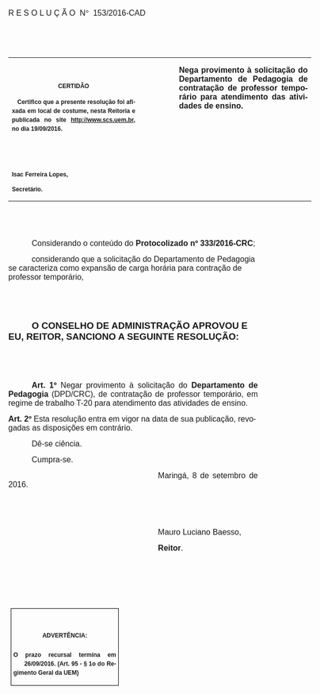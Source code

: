 <body lang=PT-BR link=blue vlink=purple style='tab-interval:35.45pt'>

<div class=Section1>

<p class=MsoTitle><em><span lang=X-NONE style='font-size:12.0pt;font-family:
"Arial","sans-serif";font-style:normal;mso-bidi-font-style:italic'>R E S O L U
Ç Ã O<span style='mso-spacerun:yes'>  </span>N</span></em><em><span
lang=X-NONE style='font-size:12.0pt;font-family:Symbol;mso-ascii-font-family:
Arial;mso-hansi-font-family:Arial;mso-bidi-font-family:Arial;mso-char-type:
symbol;mso-symbol-font-family:Symbol;font-style:normal;mso-bidi-font-style:
italic'><span style='mso-char-type:symbol;mso-symbol-font-family:Symbol'>°</span></span></em><em><span
lang=X-NONE style='font-size:12.0pt;font-family:"Arial","sans-serif";
font-style:normal;mso-bidi-font-style:italic'><span style='mso-spacerun:yes'> 
</span></span></em><em><span style='font-size:12.0pt;font-family:"Arial","sans-serif";
mso-ansi-language:PT-BR;font-style:normal;mso-bidi-font-style:italic'>153</span></em><em><span
lang=X-NONE style='font-size:12.0pt;font-family:"Arial","sans-serif";
font-style:normal;mso-bidi-font-style:italic'>/2016-CAD<o:p></o:p></span></em></p>

<p class=MsoTitle><em><span lang=X-NONE style='font-size:12.0pt;font-family:
"Arial","sans-serif";font-style:normal;mso-bidi-font-style:italic'><o:p>&nbsp;</o:p></span></em></p>

<p class=MsoTitle><em><span lang=X-NONE style='font-size:12.0pt;font-family:
"Arial","sans-serif";font-style:normal;mso-bidi-font-style:italic'><o:p>&nbsp;</o:p></span></em></p>

<table class=MsoNormalTable border=0 cellspacing=0 cellpadding=0 width=612
 style='width:459.0pt;border-collapse:collapse;mso-padding-alt:0cm 5.4pt 0cm 5.4pt'>
 <tr style='mso-yfti-irow:0;mso-yfti-firstrow:yes;mso-yfti-lastrow:yes'>
  <td width=262 valign=top style='width:196.8pt;padding:0cm 5.4pt 0cm 5.4pt'>
  <p class=MsoNormal align=center style='text-align:center'><em><span
  style='font-size:12.0pt;font-family:"Arial","sans-serif";font-style:normal;
  mso-bidi-font-style:italic'><o:p>&nbsp;</o:p></span></em></p>
  <p class=MsoNormal align=center style='text-align:center;layout-grid-mode:
  char'><b style='mso-bidi-font-weight:normal'><span style='font-size:9.0pt;
  mso-bidi-font-size:10.0pt;font-family:"Arial","sans-serif";mso-bidi-font-family:
  "Times New Roman";mso-no-proof:yes'>CERTIDÃO<o:p></o:p></span></b></p>
  <p class=MsoNormal style='text-align:justify;line-height:150%'><b
  style='mso-bidi-font-weight:normal'><span style='font-size:9.0pt;line-height:
  150%;font-family:"Arial","sans-serif";mso-bidi-font-family:"Times New Roman";
  mso-no-proof:yes'><span style='mso-spacerun:yes'>   </span>Certifico que a
  presente resolução foi afixada em local de costume, nesta Reitoria e
  publicada no site<span style='color:blue'> </span><a
  href="http://www.scs.uem.br/"><span style='text-decoration:none;text-underline:
  none'>http://www.scs.uem.br</span></a>, no dia</span></b><b style='mso-bidi-font-weight:
  normal'><span style='font-size:9.0pt;mso-bidi-font-size:10.0pt;line-height:
  150%;font-family:"Arial","sans-serif";mso-bidi-font-family:"Times New Roman";
  mso-no-proof:yes'> 19/09/2016.<o:p></o:p></span></b></p>
  <p class=MsoNormal><b style='mso-bidi-font-weight:normal'><span
  style='font-size:9.0pt;mso-bidi-font-size:10.0pt;font-family:"Arial","sans-serif";
  mso-bidi-font-family:"Times New Roman";mso-no-proof:yes'><o:p>&nbsp;</o:p></span></b></p>
  <p class=MsoNormal><b style='mso-bidi-font-weight:normal'><span
  style='font-size:9.0pt;mso-bidi-font-size:10.0pt;font-family:"Arial","sans-serif";
  mso-bidi-font-family:"Times New Roman";mso-no-proof:yes'><o:p>&nbsp;</o:p></span></b></p>
  <p class=MsoNormal><b style='mso-bidi-font-weight:normal'><span
  style='font-size:9.0pt;mso-bidi-font-size:10.0pt;font-family:"Arial","sans-serif";
  mso-bidi-font-family:"Times New Roman";mso-no-proof:yes'>Isac Ferreira Lopes,<o:p></o:p></span></b></p>
  <p class=MsoNormal><b style='mso-bidi-font-weight:normal'><span
  style='font-size:9.0pt;mso-bidi-font-size:10.0pt;font-family:"Arial","sans-serif";
  mso-bidi-font-family:"Times New Roman";mso-no-proof:yes'>Secretário.</span></b><em><span
  style='font-size:12.0pt;font-family:"Arial","sans-serif";font-style:normal;
  mso-bidi-font-style:italic'><o:p></o:p></span></em></p>
  </td>
  <td width=66 valign=top style='width:49.6pt;padding:0cm 5.4pt 0cm 5.4pt'>
  <p class=MsoNormal style='margin-right:-5.4pt'><em><span style='font-size:
  12.0pt;font-family:"Arial","sans-serif";font-style:normal;mso-bidi-font-style:
  italic'><o:p>&nbsp;</o:p></span></em></p>
  </td>
  <td width=283 valign=top style='width:212.6pt;padding:0cm 5.4pt 0cm 5.4pt'>
  <p class=MsoNormal style='text-align:justify'><em><b style='mso-bidi-font-weight:
  normal'><span style='font-size:12.0pt;font-family:"Arial","sans-serif";
  font-style:normal;mso-bidi-font-style:italic'>Nega provimento à solicitação do
  Departamento de Pedagogia de contratação de professor temporário para
  atendimento das atividades de ensino. </span></b></em><em><span
  style='font-size:12.0pt;font-family:"Arial","sans-serif";font-style:normal;
  mso-bidi-font-style:italic'><o:p></o:p></span></em></p>
  </td>
 </tr>
</table>

<p class=BodyText21><em><span style='mso-bidi-font-size:12.0pt;font-family:
"Arial","sans-serif";font-style:normal;mso-bidi-font-style:italic'><o:p>&nbsp;</o:p></span></em></p>

<p class=BodyText21><em><span style='mso-bidi-font-size:12.0pt;font-family:
"Arial","sans-serif";font-style:normal;mso-bidi-font-style:italic'><o:p>&nbsp;</o:p></span></em></p>

<p class=MsoBodyTextIndent style='margin-bottom:3.0pt;text-indent:35.45pt;
tab-stops:35.45pt'><em><span style='font-size:12.0pt;font-family:"Arial","sans-serif";
font-style:normal;mso-bidi-font-style:italic'>Considerando o conteúdo do <b
style='mso-bidi-font-weight:normal'>Protocolizado nº 333/2016-CRC</b>;<o:p></o:p></span></em></p>

<p class=MsoBodyTextIndent style='margin-bottom:3.0pt;text-indent:35.45pt;
tab-stops:35.45pt'><em><span style='font-size:12.0pt;font-family:"Arial","sans-serif";
font-style:normal;mso-bidi-font-style:italic'>considerando que a solicitação do
Departamento de Pedagogia se caracteriza como expansão de carga horária para
contração de professor temporário,<o:p></o:p></span></em></p>

<p class=MsoBodyTextIndent style='margin-bottom:3.0pt;text-indent:35.45pt;
tab-stops:35.45pt'><em><span style='font-size:12.0pt;font-family:"Arial","sans-serif";
font-style:normal;mso-bidi-font-style:italic'><o:p>&nbsp;</o:p></span></em></p>

<p class=MsoBodyTextIndent style='margin-bottom:3.0pt;text-indent:35.45pt;
tab-stops:35.45pt'><em><span style='font-size:12.0pt;font-family:"Arial","sans-serif";
font-style:normal;mso-bidi-font-style:italic'><o:p>&nbsp;</o:p></span></em></p>

<p class=MsoBodyTextIndent style='text-indent:35.45pt'><em><b style='mso-bidi-font-weight:
normal'><span style='font-size:14.0pt;font-family:"Arial","sans-serif";
font-style:normal;mso-bidi-font-style:italic'>O CONSELHO DE ADMINISTRAÇÃO
APROVOU E EU, REITOR, SANCIONO A SEGUINTE RESOLUÇÃO:<o:p></o:p></span></b></em></p>

<p class=MsoNormal style='text-align:justify;text-indent:35.45pt'><em><b
style='mso-bidi-font-weight:normal'><span style='font-size:12.0pt;font-family:
"Arial","sans-serif";font-style:normal;mso-bidi-font-style:italic'><o:p>&nbsp;</o:p></span></b></em></p>

<p class=MsoNormal style='text-align:justify;text-indent:35.45pt'><em><span
style='font-size:12.0pt;font-family:"Arial","sans-serif";font-style:normal;
mso-bidi-font-style:italic'><o:p>&nbsp;</o:p></span></em></p>

<p class=MsoNormal style='margin-bottom:6.0pt;text-align:justify;text-indent:
35.45pt'><em><b style='mso-bidi-font-weight:normal'><span style='font-size:
12.0pt;font-family:"Arial","sans-serif";font-style:normal;mso-bidi-font-style:
italic'>Art. 1º</span></b></em><em><span style='font-size:12.0pt;font-family:
"Arial","sans-serif";font-style:normal;mso-bidi-font-style:italic'> </span></em><span
style='font-size:12.0pt;font-family:"Arial","sans-serif"'>Negar <span
style='mso-bidi-font-weight:bold;mso-no-proof:yes'>provimento à solicitação do </span><em><b
style='mso-bidi-font-weight:normal'><span style='font-family:"Arial","sans-serif";
font-style:normal;mso-bidi-font-style:italic'>Departamento de Pedagogia</span></b></em><em><span
style='font-family:"Arial","sans-serif";font-style:normal;mso-bidi-font-style:
italic'> (DPD/CRC), de contratação de professor temporário, em regime de
trabalho T-20 para atendimento das atividades de ensino. <o:p></o:p></span></em></span></p>

<p class=MsoBodyTextIndent><em><b style='mso-bidi-font-weight:normal'><span
style='font-size:12.0pt;font-family:"Arial","sans-serif";mso-fareast-font-family:
"Arial Unicode MS";font-style:normal;mso-bidi-font-style:italic'>Art.&nbsp;2º</span></b></em><em><span
style='font-size:12.0pt;font-family:"Arial","sans-serif";mso-fareast-font-family:
"Arial Unicode MS";font-style:normal;mso-bidi-font-style:italic'> </span></em><em><span
style='font-size:12.0pt;font-family:"Arial","sans-serif";font-style:normal;
mso-bidi-font-style:italic'>Esta resolução entra em vigor na data de sua
publicação, revogadas as disposições em contrário.<o:p></o:p></span></em></p>

<p class=MsoNormal style='text-align:justify;text-indent:35.45pt'><em><span
style='font-size:12.0pt;font-family:"Arial","sans-serif";font-style:normal;
mso-bidi-font-style:italic'>Dê-se ciência.<o:p></o:p></span></em></p>

<p class=MsoNormal style='text-align:justify;text-indent:35.45pt'><em><span
style='font-size:12.0pt;font-family:"Arial","sans-serif";font-style:normal;
mso-bidi-font-style:italic'>Cumpra-se.<o:p></o:p></span></em></p>

<p class=MsoNormal style='text-align:justify;text-indent:8.0cm'><em><span
style='font-size:12.0pt;font-family:"Arial","sans-serif";font-style:normal;
mso-bidi-font-style:italic'>Maringá, 8 de setembro de 2016.<o:p></o:p></span></em></p>

<p class=MsoNormal style='text-align:justify;text-indent:8.0cm'><em><span
style='font-size:12.0pt;font-family:"Arial","sans-serif";font-style:normal;
mso-bidi-font-style:italic'><o:p>&nbsp;</o:p></span></em></p>

<p class=MsoNormal style='text-align:justify;text-indent:8.0cm'><em><span
style='font-size:12.0pt;font-family:"Arial","sans-serif";font-style:normal;
mso-bidi-font-style:italic'><o:p>&nbsp;</o:p></span></em></p>

<p class=MsoNormal style='text-align:justify;text-indent:8.0cm'><em><span
style='font-size:12.0pt;font-family:"Arial","sans-serif";font-style:normal;
mso-bidi-font-style:italic'>Mauro Luciano Baesso,<o:p></o:p></span></em></p>

<p class=MsoNormal style='text-align:justify;text-indent:8.0cm;tab-stops:8.0cm 276.45pt'><em><b
style='mso-bidi-font-weight:normal'><span style='font-size:12.0pt;font-family:
"Arial","sans-serif";font-style:normal;mso-bidi-font-style:italic'>Reitor</span></b></em><em><span
style='font-size:12.0pt;font-family:"Arial","sans-serif";font-style:normal;
mso-bidi-font-style:italic'>.<o:p></o:p></span></em></p>

<p class=MsoNormal style='text-align:justify;text-indent:8.0cm;tab-stops:8.0cm 276.45pt'><em><span
style='font-size:12.0pt;font-family:"Arial","sans-serif";font-style:normal;
mso-bidi-font-style:italic'><o:p>&nbsp;</o:p></span></em></p>

<p class=MsoNormal style='text-align:justify;text-indent:8.0cm;tab-stops:8.0cm 276.45pt'><em><span
style='font-size:12.0pt;font-family:"Arial","sans-serif";font-style:normal;
mso-bidi-font-style:italic'><o:p>&nbsp;</o:p></span></em></p>

<p class=MsoNormal style='text-align:justify;text-indent:8.0cm;tab-stops:8.0cm 276.45pt'><em><span
style='font-size:12.0pt;font-family:"Arial","sans-serif";font-style:normal;
mso-bidi-font-style:italic'><o:p>&nbsp;</o:p></span></em></p>

<table class=MsoNormalTable border=1 cellspacing=0 cellpadding=0
 style='margin-left:3.5pt;border-collapse:collapse;border:none;mso-border-alt:
 solid windowtext .5pt;mso-padding-alt:0cm 3.5pt 0cm 3.5pt;mso-border-insideh:
 .5pt solid windowtext;mso-border-insidev:.5pt solid windowtext'>
 <tr style='mso-yfti-irow:0;mso-yfti-firstrow:yes;mso-yfti-lastrow:yes'>
  <td width=207 valign=top style='width:155.6pt;border:solid windowtext 1.0pt;
  mso-border-alt:solid windowtext .5pt;padding:0cm 3.5pt 0cm 3.5pt'>
  <h1 align=center style='text-align:center;line-height:150%'><em><span
  lang=X-NONE style='font-size:9.0pt;line-height:150%;font-family:"Arial","sans-serif";
  font-style:normal;mso-bidi-font-style:italic'>ADVERTÊNCIA:<o:p></o:p></span></em></h1>
  <p class=MsoNormal style='text-align:justify;line-height:150%'><em><b
  style='mso-bidi-font-weight:normal'><span style='font-size:9.0pt;line-height:
  150%;font-family:"Arial","sans-serif";font-style:normal;mso-bidi-font-style:
  italic'>O prazo recursal termina em <span
  style='mso-spacerun:yes'>      </span>26/09/2016. (Art. 95 - § 1o do
  Regimento Geral da UEM)</span></b></em><em><span style='font-size:12.0pt;
  line-height:150%;font-family:"Arial","sans-serif";font-style:normal;
  mso-bidi-font-style:italic'><o:p></o:p></span></em></p>
  </td>
 </tr>
</table>

<p class=MsoBodyTextIndent style='margin-bottom:12.0pt'><o:p>&nbsp;</o:p></p>

</div>

</body>
